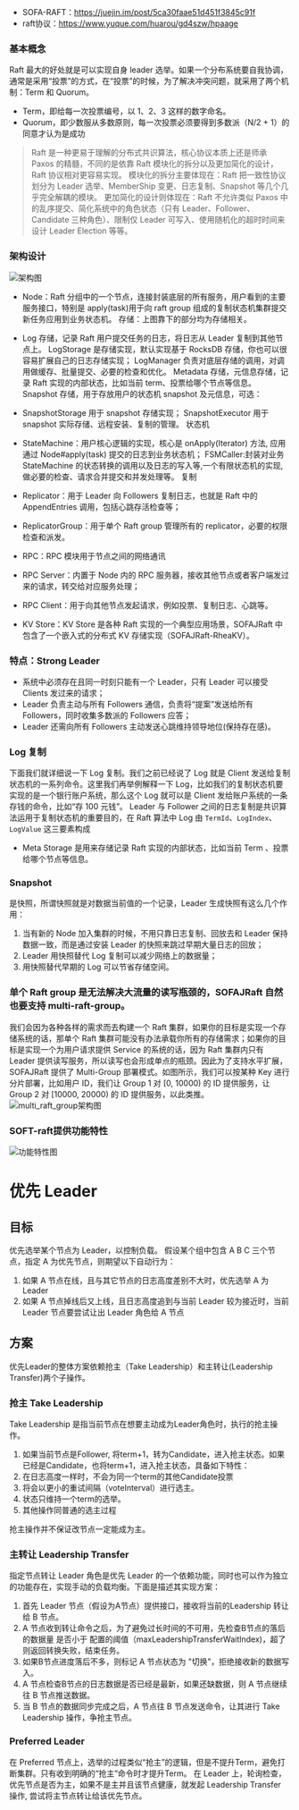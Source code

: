 - SOFA-RAFT：https://juejin.im/post/5ca30faae51d451f3845c91f
- raft协议：https://www.yuque.com/huarou/gd4szw/hpaage
### 基本概念
Raft 最大的好处就是可以实现自身 leader 选举。如果一个分布系统要自我协调，通常是采用“投票”的方式，在“投票”的时候，为了解决冲突问题，就采用了两个机制：Term 和 Quorum。
- Term，即给每一次投票编号，以 1、2、3 这样的数字命名。
- Quorum，即少数服从多数原则，每一次投票必须要得到多数派（N/2 + 1）的同意才认为是成功
>Raft 是一种更易于理解的分布式共识算法，核心协议本质上还是师承 Paxos 的精髓，不同的是依靠 Raft 模块化的拆分以及更加简化的设计，Raft 协议相对更容易实现。
模块化的拆分主要体现在：Raft 把一致性协议划分为 Leader 选举、MemberShip 变更、日志复制、Snapshot 等几个几乎完全解耦的模块。
更加简化的设计则体现在：Raft 不允许类似 Paxos 中的乱序提交、简化系统中的角色状态（只有 Leader、Follower、Candidate 三种角色）、限制仅 Leader 可写入、使用随机化的超时时间来设计 Leader Election 等等。

### 架构设计
![架构图](raft/sofa-raft架构图.png)
- Node：Raft 分组中的一个节点，连接封装底层的所有服务，用户看到的主要服务接口，特别是 apply(task)用于向 raft group 组成的复制状态机集群提交新任务应用到业务状态机。
存储：上图靠下的部分均为存储相关。

- Log 存储，记录 Raft 用户提交任务的日志，将日志从 Leader 复制到其他节点上。
LogStorage 是存储实现，默认实现基于 RocksDB 存储，你也可以很容易扩展自己的日志存储实现；
LogManager 负责对底层存储的调用，对调用做缓存、批量提交、必要的检查和优化。
Metadata 存储，元信息存储，记录 Raft 实现的内部状态，比如当前 term、投票给哪个节点等信息。
Snapshot 存储，用于存放用户的状态机 snapshot 及元信息，可选：

- SnapshotStorage 用于 snapshot 存储实现；
SnapshotExecutor 用于 snapshot 实际存储、远程安装、复制的管理。
状态机

- StateMachine：用户核心逻辑的实现，核心是 onApply(Iterator) 方法, 应用通过 Node#apply(task) 提交的日志到业务状态机；
FSMCaller:封装对业务 StateMachine 的状态转换的调用以及日志的写入等,一个有限状态机的实现,做必要的检查、请求合并提交和并发处理等。
复制

- Replicator：用于 Leader 向 Followers 复制日志，也就是 Raft 中的 AppendEntries 调用，包括心跳存活检查等；
- ReplicatorGroup：用于单个 Raft group 管理所有的 replicator，必要的权限检查和派发。
- RPC：RPC 模块用于节点之间的网络通讯

- RPC Server：内置于 Node 内的 RPC 服务器，接收其他节点或者客户端发过来的请求，转交给对应服务处理；
- RPC Client：用于向其他节点发起请求，例如投票、复制日志、心跳等。
- KV Store：KV Store 是各种 Raft 实现的一个典型应用场景，SOFAJRaft 中包含了一个嵌入式的分布式 KV 存储实现（SOFAJRaft-RheaKV）。

### 特点：Strong Leader
- 系统中必须存在且同一时刻只能有一个 Leader，只有 Leader 可以接受 Clients 发过来的请求；
- Leader 负责主动与所有 Followers 通信，负责将“提案”发送给所有 Followers，同时收集多数派的 Followers 应答；
- Leader 还需向所有 Followers 主动发送心跳维持领导地位(保持存在感)。

### Log 复制
下面我们就详细说一下 Log 复制。我们之前已经说了 Log 就是 Client 发送给复制状态机的一系列命令。这里我们再举例解释一下 Log，比如我们的复制状态机要实现的是一个银行账户系统，那么这个 Log 就可以是 Client 发给账户系统的一条存钱的命令，比如“存 100 元钱”。
Leader 与 Follower 之间的日志复制是共识算法运用于复制状态机的重要目的，在 Raft 算法中 Log 由 ```TermId```、```LogIndex```、```LogValue``` 这三要素构成

- Meta Storage 是用来存储记录 Raft 实现的内部状态，比如当前 Term 、投票给哪个节点等信息。

### Snapshot 
是快照，所谓快照就是对数据当前值的一个记录，Leader 生成快照有这么几个作用：
1. 当有新的 Node 加入集群的时候，不用只靠日志复制、回放去和 Leader 保持数据一致，而是通过安装 Leader 的快照来跳过早期大量日志的回放；
2. Leader 用快照替代 Log 复制可以减少网络上的数据量；
3. 用快照替代早期的 Log 可以节省存储空间。

### 单个 Raft group 是无法解决大流量的读写瓶颈的，SOFAJRaft 自然也要支持 multi-raft-group。
我们会因为各种各样的需求而去构建一个 Raft 集群，如果你的目标是实现一个存储系统的话，那单个 Raft 集群可能没有办法承载你所有的存储需求；如果你的目标是实现一个为用户请求提供 Service 的系统的话，因为 Raft 集群内只有 Leader 提供读写服务，所以读写也会形成单点的瓶颈。因此为了支持水平扩展，SOFAJRaft 提供了 Multi-Group 部署模式。如图所示，我们可以按某种 Key 进行分片部署，比如用户 ID，我们让 Group 1 对 [0, 10000) 的 ID 提供服务，让 Group 2 对 [10000, 20000) 的 ID 提供服务，以此类推。
![multi_raft_group架构图](raft/multi_raft_group.png)
### SOFT-raft提供功能特性
![功能特性图](raft/sofa-raft功能特性.png)

# 优先 Leader

## 目标

优先选举某个节点为 Leader，以控制负载。 假设某个组中包含 A B C 三个节点，指定 A 为优先节点，则期望以下自动行为：

1. 如果 A 节点在线，且与其它节点的日志高度差别不大时，优先选举 A 为 Leader
2. 如果 A 节点掉线后又上线，且日志高度追到与当前 Leader 较为接近时，当前 Leader 节点要尝试让出 Leader 角色给 A 节点

## 方案

优先Leader的整体方案依赖抢主（Take Leadership）和主转让(Leadership Transfer)两个子操作。

### 抢主 Take Leadership

Take Leadership 是指当前节点在想要主动成为Leader角色时，执行的抢主操作。

1. 如果当前节点是Follower, 将term+1，转为Candidate，进入抢主状态。如果已经是Candidate，也将term+1，进入抢主状态，具备如下特性：
2. 在日志高度一样时，不会为同一个term的其他Candidate投票
3. 将会以更小的重试间隔（voteInterval）进行选主。
4. 状态只维持一个term的选举。
5. 其他操作同普通的选主过程

抢主操作并不保证改节点一定能成为主。

### 主转让 Leadership Transfer

指定节点转让 Leader 角色是优先 Leader 的一个依赖功能，同时也可以作为独立的功能存在，实现手动的负载均衡。下面是描述其实现方案：

1. 首先 Leader 节点（假设为A节点）提供接口，接收将当前的Leadership 转让给 B 节点。
2. A 节点收到转让命令之后，为了避免过长时间的不可用，先检查B节点的落后的数据量 是否小于 配置的阈值（maxLeadershipTransferWaitIndex)，超了则返回转换失败，结束任务。
3. 如果B节点进度落后不多，则标记 A 节点状态为 "切换"，拒绝接收新的数据写入。
4. A 节点检查B节点的日志数据是否已经是最新，如果还缺数据，则 A 节点继续往 B 节点推送数据。
5. 当 B 节点的数据同步完成之后，A 节点往 B 节点发送命令，让其进行 Take Leadership 操作，争抢主节点。

### Preferred Leader

在 Preferred 节点上，选举的过程类似“抢主”的逻辑，但是不提升Term，避免打断集群。只有收到明确的“抢主”命令时才提升Term。 在 Leader 上，轮询检查，优先节点是否为主，如果不是主并且该节点健康，就发起 Leadership Transfer 操作, 尝试将主节点转让给该优先节点。